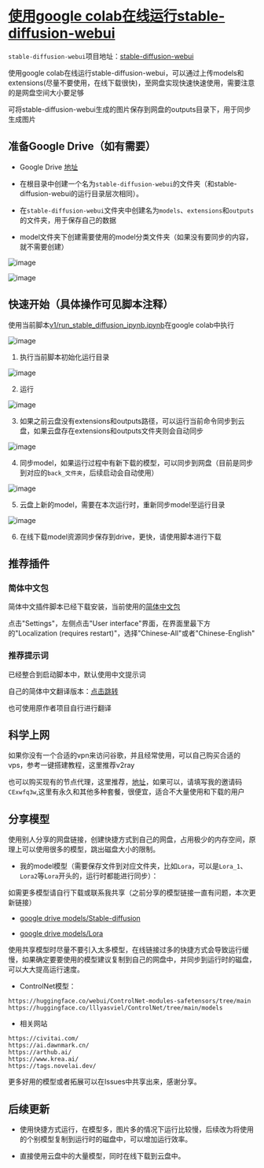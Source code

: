 # [使用google colab在线运行stable-diffusion-webui](https://github.com/zc0125/colab-stable-diffusion-webui)

`stable-diffusion-webui`项目地址：[stable-diffusion-webui](https://github.com/AUTOMATIC1111/stable-diffusion-webui)

使用google colab在线运行stable-diffusion-webui，可以通过上传models和extensions(尽量不要使用，在线下载很快)，至网盘实现快速快速使用，需要注意的是网盘空间大小要足够

可将stable-diffusion-webui生成的图片保存到网盘的outputs目录下，用于同步生成图片


## 准备Google Drive（如有需要）

- Google Drive [地址](https://drive.google.com/drive/my-drive)

- 在根目录中创建一个名为`stable-diffusion-webui`的文件夹（和stable-diffusion-webui的运行目录层次相同）。

- 在`stable-diffusion-webui`文件夹中创建名为`models`、`extensions`和`outputs`的文件夹，用于保存自己的数据

- model文件夹下创建需要使用的model分类文件夹（如果没有要同步的内容，就不需要创建）

![image](https://user-images.githubusercontent.com/51420323/226169034-a3478906-b77a-436c-89d3-6def3b7cdfdc.png)

![image](https://user-images.githubusercontent.com/51420323/226173991-42c13d16-584f-47a3-8129-b71efd9c6870.png)


## 快速开始（具体操作可见脚本注释）

使用当前脚本[v1/run_stable_diffusion_ipynb.ipynb](https://github.com/zc0125/colab-stable-diffusion-webui/blob/main/v1/run_stable_diffusion_ipynb.ipynb)在google colab中执行

![image](https://user-images.githubusercontent.com/51420323/226174230-5a401105-e878-4e30-97a0-f34b2aebabad.png)


1. 执行当前脚本初始化运行目录

![image](https://user-images.githubusercontent.com/51420323/226173252-f34cc9bc-2c7f-44f0-a945-cec14639b4e6.png)

2. 运行

![image](https://user-images.githubusercontent.com/51420323/226173332-7a5f51d1-f798-4508-b0c1-c427b6a52f36.png)

3. 如果之前云盘没有extensions和outputs路径，可以运行当前命令同步到云盘，如果云盘存在extensions和outputs文件夹则会自动同步

![image](https://user-images.githubusercontent.com/51420323/226173925-5e5e2af6-df5a-4a8c-8a71-9b6f10614027.png)


4. 同步model，如果运行过程中有新下载的模型，可以同步到网盘（目前是同步到对应的`back_文件夹`，后续启动会自动使用）

![image](https://user-images.githubusercontent.com/51420323/227580634-46a33936-09bf-4c1e-90a3-3e8887495b10.png)


5. 云盘上新的model，需要在本次运行时，重新同步model至运行目录

![image](https://user-images.githubusercontent.com/51420323/226174360-d54ecd00-e72b-47e2-9f90-3eae4f406f41.png)

6. 在线下载model资源同步保存到drive，更快，请使用脚本进行下载


## 推荐插件

### 简体中文包

简体中文插件脚本已经下载安装，当前使用的[简体中文包](https://github.com/VinsonLaro/stable-diffusion-webui-chinese)

点击"Settings"，左侧点击"User interface"界面，在界面里最下方的"Localization (requires restart)"，选择"Chinese-All"或者"Chinese-English"

### 推荐提示词

已经整合到启动脚本中，默认使用中文提示词

自己的简体中文翻译版本：[点击跳转](https://github.com/zc0125/webui-tagcomplete/tree/branch/chinese-ex)

也可使用原作者项目自行进行翻译

## 科学上网

如果你没有一个合适的vpn来访问谷歌，并且经常使用，可以自己购买合适的vps，参考一键搭建教程，这里推荐v2ray

也可以购买现有的节点代理，这里推荐，[地址](https://www.paopao.dog/#/register?code=CExwfq3w)，如果可以，请填写我的邀请码`CExwfq3w`,这里有永久和其他多种套餐，很便宜，适合不大量使用和下载的用户

## 分享模型

使用别人分享的网盘链接，创建快捷方式到自己的网盘，占用极少的内存空间，原理上可以使用很多的模型，跳出磁盘大小的限制。

- 我的model模型（需要保存文件到对应文件夹，比如`Lora`，可以是`Lora_1`、`Lora2`等`Lora`开头的，运行时都能进行同步）：

如需更多模型请自行下载或联系我共享（之前分享的模型链接一直有问题，本次更新链接）

  - [google drive models/Stable-diffusion](https://drive.google.com/drive/folders/1kaYPZsdagb3JV5D5Ac1NB_3ZvEvWZghB?usp=sharing)

  - [google drive models/Lora](https://drive.google.com/drive/folders/1gADy8nIzW8OUF4NB5klyoKg6H9LUq87s?usp=sharing)
  
  使用共享模型时尽量不要引入太多模型，在线链接过多的快捷方式会导致运行缓慢，如果确定要要使用的模型建议复制到自己的网盘中，并同步到运行时的磁盘，可以大大提高运行速度。

- ControlNet模型：
```
https://huggingface.co/webui/ControlNet-modules-safetensors/tree/main
https://huggingface.co/lllyasviel/ControlNet/tree/main/models
```

- 相关网站
```
https://civitai.com/
https://ai.dawnmark.cn/
https://arthub.ai/
https://www.krea.ai/
https://tags.novelai.dev/
```

更多好用的模型或者拓展可以在Issues中共享出来，感谢分享。

## 后续更新

- 使用快捷方式运行，在模型多，图片多的情况下运行比较慢，后续改为将使用的个别模型复制到运行时的磁盘中，可以增加运行效率。

- 直接使用云盘中的大量模型，同时在线下载到云盘中。

